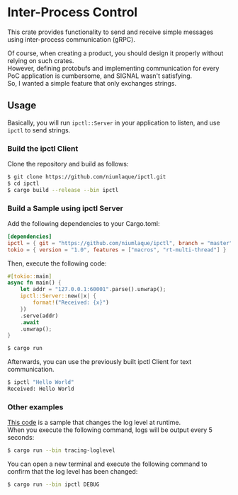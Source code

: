 # Inter-Process Control
This crate provides functionality to send and receive simple messages using inter-process communication (gRPC).

Of course, when creating a product, you should design it properly without relying on such crates.  
However, defining protobufs and implementing communication for every PoC application is cumbersome, and SIGNAL wasn't satisfying.  
So, I wanted a simple feature that only exchanges strings.

## Usage
Basically, you will run `ipctl::Server` in your application to listen, and use `ipctl` to send strings.

### Build the ipctl Client
Clone the repository and build as follows:
```sh
$ git clone https://github.com/niumlaque/ipctl.git
$ cd ipctl
$ cargo build --release --bin ipctl
```

### Build a Sample using ipctl Server
Add the following dependencies to your Cargo.toml:
```toml
[dependencies]
ipctl = { git = "https://github.com/niumlaque/ipctl", branch = "master" }
tokio = { version = "1.0", features = ["macros", "rt-multi-thread"] }
```

Then, execute the following code:
```rs
#[tokio::main]
async fn main() {
    let addr = "127.0.0.1:60001".parse().unwrap();
    ipctl::Server::new(|x| {
        format!("Received: {x}")
    })
    .serve(addr)
    .await
    .unwrap();
}
```
```sh
$ cargo run
```

Afterwards, you can use the previously built ipctl Client for text communication.
```sh
$ ipctl "Hello World"
Received: Hello World
```

### Other examples
[This code](/examples/tracing-loglevel/src/main.rs) is a sample that changes the log level at runtime.  
When you execute the following command, logs will be output every 5 seconds:
```sh
$ cargo run --bin tracing-loglevel
```
You can open a new terminal and execute the following command to confirm that the log level has been changed:
```sh
$ cargo run --bin ipctl DEBUG
```
